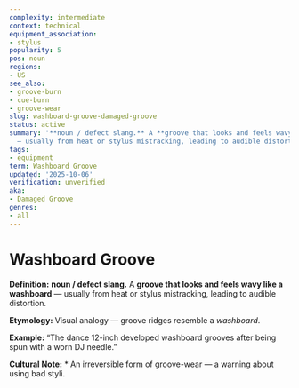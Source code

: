 ```yaml
---
complexity: intermediate
context: technical
equipment_association:
- stylus
popularity: 5
pos: noun
regions:
- US
see_also:
- groove-burn
- cue-burn
- groove-wear
slug: washboard-groove-damaged-groove
status: active
summary: '**noun / defect slang.** A **groove that looks and feels wavy like a washboard**
  — usually from heat or stylus mistracking, leading to audible distortion.'
tags:
- equipment
term: Washboard Groove
updated: '2025-10-06'
verification: unverified
aka:
- Damaged Groove
genres:
- all
---
```


# Washboard Groove

**Definition:** **noun / defect slang.** A **groove that looks and feels wavy like a washboard** — usually from heat or stylus mistracking, leading to audible distortion.

**Etymology:** Visual analogy — groove ridges resemble a *washboard*.

**Example:** “The dance 12-inch developed washboard grooves after being spun with a worn DJ needle.”

**Cultural Note:** * An irreversible form of groove-wear — a warning about using bad styli.


